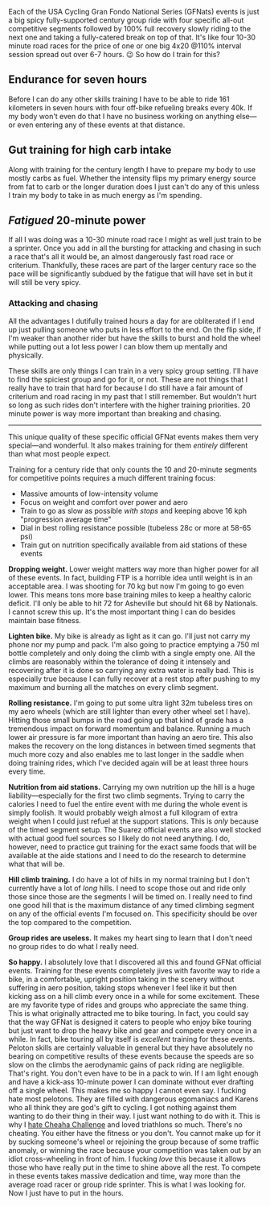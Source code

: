Each of the USA Cycling Gran Fondo National Series (GFNats) events is just a big spicy fully-supported century group ride with four specific all-out competitive segments followed by 100% full recovery slowly riding to the next one and taking a fully-catered break on top of that. It's like four 10-30 minute road races for the price of one or one big 4x20 @110% interval session spread out over 6-7 hours. 😉 So how do I train for this?
## Endurance for seven hours

Before I can do any other skills training I have to be able to ride 161 kilometers in seven hours with four off-bike refueling breaks every 40k. If my body won't even do that I have no business working on anything else—or even entering any of these events at that distance.
## Gut training for high carb intake

Along with training for the century length I have to prepare my body to use mostly carbs as fuel. Whether the intensity flips my primary energy source from fat to carb or the longer duration does I just can't do any of this unless I train my body to take in as much energy as I'm spending.
## *Fatigued* 20-minute power

If all I was doing was a 10-30 minute road race I might as well just train to be a sprinter. Once you add in all the bursting for attacking and chasing in such a race that's all it would be, an almost dangerously fast road race or criterium. Thankfully, these races are part of the larger century race so the pace will be significantly subdued by the fatigue that will have set in but it will still be very spicy.
### Attacking and chasing

All the advantages I dutifully trained hours a day for are obliterated if I end up just pulling someone who puts in less effort to the end. On the flip side, if I'm weaker than another rider but have the skills to burst and hold the wheel while putting out a lot less power I can blow them up mentally and physically.

These skills are only things I can train in a very spicy group setting. I'll have to find the spiciest group and go for it, or not. These are not things that I really have to train that hard for because I do still have a fair amount of criterium and road racing in my past that I still remember. But wouldn't hurt so long as such rides don't interfere with the higher training priorities. 20 minute power is way more important than breaking and chasing.

----

This unique quality of these specific official GFNat events makes them very special—and wonderful. It also makes training for them *entirely* different than what most people expect.

Training for a century ride that only counts the 10 and 20-minute segments for competitive points requires a much different training focus:

- Massive amounts of low-intensity volume
- Focus on weight and comfort over power and aero
- Train to go as slow as possible *with stops* and keeping above 16 kph "progression average time"
- Dial in best rolling resistance possible (tubeless 28c or more at 58-65 psi)
- Train gut on nutrition specifically available from aid stations of these events

**Dropping weight.**  Lower weight matters way more than higher power for all of these events. In fact, building FTP is a horrible idea until weight is in an acceptable area. I was shooting for 70 kg but now I'm going to go even lower. This means tons more base training miles to keep a healthy caloric deficit. I'll only be able to hit 72 for Asheville but should hit 68 by Nationals. I cannot screw this up. It's the most important thing I can do besides maintain base fitness.

**Lighten bike.** My bike is already as light as it can go. I'll just not carry my phone nor my pump and pack. I'm also going to practice emptying a 750 ml bottle completely and only doing the climb with a single empty one. All the climbs are reasonably within the tolerance of doing it intensely and recovering after it is done so carrying any extra water is really bad. This is especially true because I can fully recover at a rest stop after pushing to my maximum and burning all the matches on every climb segment.

**Rolling resistance.** I'm going to put some ultra light 32m tubeless tires on my aero wheels (which are still lighter than every other wheel set I have). Hitting those small bumps in the road going up that kind of grade has a tremendous impact on forward momentum and balance. Running a much lower air pressure is far more important than having an aero tire. This also makes the recovery on the long distances in between timed segments that much more cozy and also enables me to last longer in the saddle when doing training rides, which I've decided again will be at least three hours every time.

**Nutrition from aid stations.** Carrying my own nutrition up the hill is a huge liability—especially for the first two climb segments. Trying to carry the calories I need to fuel the entire event with me during the whole event is simply foolish. It would probably weigh almost a full kilogram of extra weight when I could just refuel at the support stations. This is *only* because of the timed segment setup. The Suarez official events are also well stocked with actual good fuel sources so I likely do not need anything. I do, however, need to practice gut training for the exact same foods that will be available at the aide stations and I need to do the research to determine what that will be.

**Hill climb training.** I do have a lot of hills in my normal training but I don't currently have a lot of *long* hills. I need to scope those out and ride only those since those are the segments I will be timed on. I really need to find one good hill that is the maximum distance of any timed climbing segment on any of the official events I'm focused on. This specificity should be over the top compared to the competition.

**Group rides are useless.** It makes my heart sing to learn that I don't need no group rides to do what I really need.

**So happy.**  I absolutely love that I discovered all this and found GFNat official events. Training for these events completely jives with favorite way to ride a bike, in a comfortable, upright position taking in the scenery without suffering in aero position, taking stops whenever I feel like it but then kicking ass on a hill climb every once in a while for some excitement. These are my favorite type of rides and groups who appreciate the same thing. This is what originally attracted me to bike touring. In fact, you could say that the way GFNat is designed it caters to people who enjoy bike touring but just want to drop the heavy bike and gear and compete every once in a while. In fact, bike touring all by itself is *excellent* training for these events. Peloton skills are certainly valuable in general but they have absolutely no bearing on competitive results of these events because the speeds are so slow on the climbs the aerodynamic gains of pack riding are negligible. That's right. You don't even have to be in a pack to win. If I am light enough and have a kick-ass 10-minute power I can dominate without ever drafting off a single wheel. This makes me so happy I cannot even say. I fucking hate most pelotons. They are filled with dangerous egomaniacs and Karens who all think they are god's gift to cycling. I got nothing against them wanting to do their thing in their way. I just want nothing to do with it. This is why I [hate Cheaha Challenge](Cheaha%20Challenge%20is%20a%20bad%20joke.md) and loved triathlons so much. There's no cheating. You either have the fitness or you don't. You cannot make up for it by sucking someone's wheel or rejoining the group because of some traffic anomaly, or winning the race because your competition was taken out by an idiot cross-wheeling in front of him. I fucking *love* this because it allows those who have really put in the time to shine above all the rest. To compete in these events takes massive dedication and time, way more than the average road racer or group ride sprinter. This is what I was looking for. Now I just have to put in the hours.